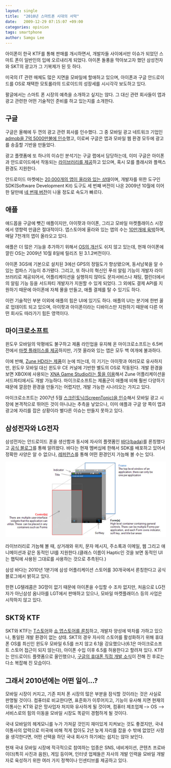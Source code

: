 ```yaml
---
layout: single
title:  "2010년 스마트폰 시대의 서막"
date:   2009-12-29 07:15:07 +09:00
categories: opinion
tags: smartphone
author: Samgu Lee
---
```

아이폰이 한국 KTF를 통해 판매를 개시하면서, 개발자들 사이에서만 이슈가 되었던 스마트 폰이 일반인의 입에 오르내리게 되었다. 아이폰 돌풍을 막아보고자 했던 삼성전자와 SKT의 광고가 그 기복제가 된 듯 하다. 

미국의 IT 관련 매체도 많은 지면을 모바일에 할애하고 있으며, 아이폰과 구글 안드로이드를 OS로 채택한 모토롤라의 드로이드의 성장세를 시시각각 보도하고 있다. 

팔글에서는 스마트 폰 시장의 예측을 소개하고 싶지는 않다. 그 대신 관련 회사들이 앱과 광고 관련한 어떤 기술적인 준비를 하고 있는지를 소개한다.

## 구글

구글은 올해에 두 껀의 광고 관련 회사를 인수했다. 그 중 모바일 광고 네트워크 기업인 [admob을 7억 5000만불에 인수](http://www.techcrunch.com/2009/11/09/google-acquires-admob/)했고, 이로써 구글은 앱과 모바일 웹 환경 모두에 광고를 송출할 기반을 만들었다.

광고 플랫폼에 또 하나의 이슈인 분석기는 구글 랩에서 담당하는데, 이미 구글은 아이폰과 안드로이드에서 작동되는 [라이브러리를 제공](http://code.google.com/apis/analytics/docs/tracking/mobileAppsTracking.html)하고 있으며, 혹시 모를 플래시와 플렉스 환경도 지원한다.

안드로이드 마켓에는 [20,000개의 앱이 올라와 있는 상태](http://www.engadget.com/2009/12/15/android-market-hits-20-000-apps-over-60-percent-free/)이며, 개발자를 위한 도구인 SDK(Software Development Kit) 도구도 세 번째 버전이 나온 2009년 10월에 이어 한 달만에 [네 번재 버전](http://developer.android.com/sdk/tools-notes.html)이 나올 정도로 속도가 빠르다.

## 애플

애드몹을 구글에 뺏긴 애플이지만, 아이팟과 아이폰, 그리고 모바일 마켓플래이스 시장에서 영향력 만큼은 절대적이다. 앱스토어에 올라와 있는 앱의 수는 [10만개에 육박](http://brainstormtech.blogs.fortune.cnn.com/2009/10/29/droid-vs-iphone-lets-count-the-apps/)하며, 매달 7천개의 앱이 올라오고 있다.

애플은 더 많은 기능을 추가하기 위해서 [OS의 개선](http://en.wikipedia.org/wiki/IPhone_OS_version_history)도 쉬지 않고 있는데, 현재 아이폰에 깔린 OS는 2009년 10월 8일에 릴리즈 된 3.1.2버전이다.

아이폰 3GS에 기본으로 설치된 3에선 GPS의 정밀도가 향상됐으며, 동서남북을 알 수 있는 컴파스 기능이 추가됐다. 그리고, 또 하나의 혁신인 푸쉬 알림 기능이 개발자 라이브러리로 제공되어서, 어플리케이션을 실행하지 않아도 문자서비스나 채팅, 캘린더에서의 알림 기능 등을 서드파티 개발자가 지원할 수 있게 되었다. 그 외에도 결제 API를 지원하기 때문에 아이폰에 자체 몰을 만들고, 애플 결제를 탈 수 있기도 하다.

이런 기술적인 부분 이외에 애플의 힘은 UI에 있기도 하다. 애플의 UI는 분기에 한번 꼴로 업데이트 되고 있으며, 아이팟과 아이폰이라는 디바이스만 지원하기 때문에 다른 어떤 회사도 따라가기 힘든 영역이다.

## 마이크로소프트

윈도우 모바일의 악평에도 불구하고 제품 라인업을 유지해 온 마이크로소프트는 6.5버전에서 [마켓 플래이스를 제공](http://marketplace.windowsphone.com/)하지만, 기껏 올라와 있는 앱은 모두 백 여개에 불과하다.

이에 반해, [Zune HD라는 제품](http://www.zune.net/en-us/products/zunehd/default.htm)이 눈에 띄는데, 이 기기는 아이팟과 여러모로 유사하지만, 윈도우 모바일 대신 윈도우 CE 커널에 기반한 별도의 OS로 작동된다. 개발 환경을 보면 XBOX에 사용되는 [XNA Game Studio라는 툴을 이용](http://msdn.microsoft.com/en-us/library/dd282501.aspx)해서 Zune 어플리케이션을 서드파티에서도 개발 가능하다. 마이크로소프트는 제품군이 애플에 비해 훨씬 다양하기 때문에 깔끔한 환경을 만들기는 어렵지만, 개발 가능한 시나리오는 가지고 있다.

마이크로소프트는 2007년 5월 [스크린토닉(ScreenTonic)을 인수](http://www.microsoft.com/presspass/press/2007/may07/05-03screentonicpr.mspx)해서 모바일 광고 시장에 본격적으로 뛰어든 것이 아니냐는 추측을 낳았으나, 이미 애플과 구글 양 쪽이 앱과 광고에 자리를 잡은 상황이라 별다른 이슈는 만들지 못하고 있다.

## 삼성전자와 LG전자

삼성전자는 안드로이드 폰을 생산함과 동시에 자사의 플랫폼인 [바다(bada)](http://www.bada.com)를 론칭했다고 [공식 블로그](http://www.bada.com/samsung-unveils-new-smartphone-platform/)를 통해 알려왔다. 바다는 현재 멤버십에 한해서 SDK를 배포하고 있어서 정확한 사양은 알 수 없으나, [레퍼런스](http://developer.bada.com/apis/docs/commonpage.do?menu=MC01010000&mtb1=&mtb2=)를 통해 어떤 환경인지 가늠해 볼 수는 있다.

![바다 UI](/assets/bada_ui.jpg)

라이브러리로 가늠해 볼 때, 상거래와 위치, 문자 메시지, 주소록과 이메일, 웹 그리고 애니메이션과 같은 동적인 UI를 지원한다.(클래스 이름이 Haptic인 것을 보면 동적인 UI는 햅틱에 사용된 그대로를 사용하는 것으로 추측된다.)

삼성 바다는 2010년 1분기에 삼성 어플리케이션 스토어를 30개국에서 론칭한다고 공식 블로그에서 밝히고 있다.

한편 LG텔레콤은 3G망이 없기 때문에 아이폰을 수입할 수 조차 없지만, 처음으로 LG전자가 아닌삼성 옴니아를 LGT에서 판매하고 있으나, 모바일 마켓플래이스 등의 사업은 시작하지 않고 있다.

## SKT와 KTF

SKT와 KTF는 [T스토어](http://www.tstore.co.kr/)와 [쇼 앱스토어를 론칭](http://appstore.show.co.kr/)하고, 개발자 양성에 박차를 가하고 있으나, 통일된 개발 환경이 없는 상태. SKT의 경우 자사의 스토어를 활성화하기 위해 휴대폰 OS를 최신인 윈도우 모바일 6.5를 쓰지 않고 6.1을 강요했으나(6.1은 마이크로소프트 스토어 접근이 되지 않는다), 아이폰 수입 이후 6.5를 허용한다고 할려져 있다. KTF는 안드로이드 플랫폼으로 올인했으나, [구글의 휴대폰 직접 개발 소식](http://www.techcrunch.com/2009/12/12/the-google-phone-unlocked-confirmed-and-more-details/)이 전해 진 후로는 다소 복잡해 진 모습이다.

## 그래서 2010년에는 어떤 일이…?

모바일 시장이 커지고, 기존 피처 폰 시장의 많은 부분을 잠식할 것이라는 것은 사실로 판명될 것이다. 컴퓨터로 비교한다면, 표준화가 이루어지고, 기능이 유사해 지면 현재의 이통사는 KT와 같은 망사업자 처지와 유사하게 될 것이며, 컴퓨터 제조업체 –> OS –> 서비스로의 힘의 이동을 모바일 시장도 똑같이 경험하게 될 것이다.

국내 모바일의 헤게모니를 누가 가져갈 것인지 재미있게 지켜보는 것도 좋겠지만, 국내 이통사의 압력으로 미국에 비해 적게 잡아도 2년 늦게 자리를 잡을 수 밖에 없었던 사정을 생각한다면, 어떤 선택을 하던 국내 회사가 하기에는 쉽지는 않아 보인다.

현재 국내 모바일 시장에 적극적으로 참여하는 업종은 SNS, 네비게이션, 콘텐츠 프로바이더(특히 사진과 음원), 게임 등이며, 인터넷 업체들은 자사의 개발 인력을 모바일 개발자로 육성하기 위한 여러 가지 정책이나 인센티브를 제공하고 있다.
